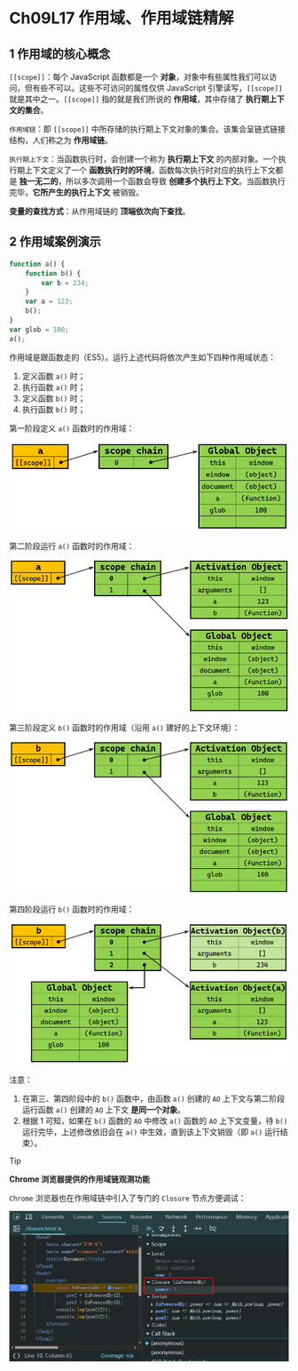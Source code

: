 # Ch09L17 作用域、作用域链精解



## 1 作用域的核心概念

`[[scope]]`：每个 JavaScript 函数都是一个 **对象**，对象中有些属性我们可以访问，但有些不可以。这些不可访问的属性仅供 JavaScript 引擎读写，`[[scope]]` 就是其中之一。`[[scope]]` 指的就是我们所说的 **作用域**，其中存储了 **执行期上下文的集合**。

`作用域链`：即 `[[scope]]` 中所存储的执行期上下文对象的集合。该集合呈链式链接结构，人们称之为 **作用域链**。

`执行期上下文`：当函数执行时，会创建一个称为 **执行期上下文** 的内部对象。一个执行期上下文定义了一个 **函数执行时的环境**，函数每次执行时对应的执行上下文都是 **独一无二的**，所以多次调用一个函数会导致 **创建多个执行上下文**。当函数执行完毕，**它所产生的执行上下文** 被销毁。

**变量的查找方式**：从作用域链的 **顶端依次向下查找**。



## 2 作用域案例演示

```js
function a() {
    function b() {
        var b = 234;
    }
    var a = 123;
    b();
}
var glob = 100;
a();
```

作用域是跟函数走的（ES5）。运行上述代码将依次产生如下四种作用域状态：

1. 定义函数 `a()` 时；
2. 执行函数 `a()` 时；
3. 定义函数 `b()` 时；
4. 执行函数 `b()` 时；

第一阶段定义 `a()` 函数时的作用域：

![](../assets/9.1.png)

第二阶段运行 `a()` 函数时的作用域：

![](../assets/9.2.png)

第三阶段定义 `b()` 函数时的作用域（沿用 `a()` 建好的上下文环境）：

![](../assets/9.3.png)

第四阶段运行 `b()` 函数时的作用域：

![](../assets/9.4.png)

注意：

1. 在第三、第四阶段中的 `b()` 函数中，由函数 `a()` 创建的 `AO` 上下文与第二阶段运行函数 `a()` 创建的 `AO` 上下文 **是同一个对象**。
2. 根据 1 可知，如果在 `b()` 函数的 `AO` 中修改 `a()` 函数的 `AO` 上下文变量，待 `b()` 运行完毕，上述修改依旧会在 `a()` 中生效，直到该上下文销毁（即 `a()` 运行结束）。



> [!tip]
>
> **Chrome 浏览器提供的作用域链观测功能**
>
> `Chrome` 浏览器也在作用域链中引入了专门的 `Closure` 节点方便调试：
>
> ![](../assets/9.10.png)
